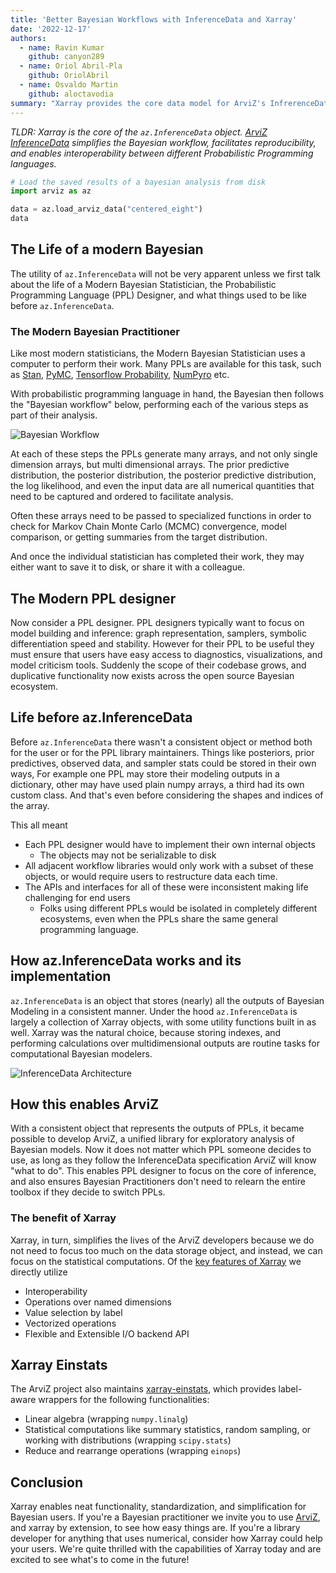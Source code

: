 ```yaml
---
title: 'Better Bayesian Workflows with InferenceData and Xarray'
date: '2022-12-17'
authors:
  - name: Ravin Kumar
    github: canyon289
  - name: Oriol Abril-Pla
    github: OriolAbril
  - name: Osvaldo Martin
    github: aloctavodia
summary: "Xarray provides the core data model for ArviZ's InfrerenceData structure"
---
```


_TLDR: Xarray is the core of the `az.InferenceData` object. [ArviZ InferenceData](https://python.arviz.org/en/stable/api/generated/arviz.InferenceData.html) simplifies the Bayesian workflow, facilitates reproducibility, and enables interoperability between different Probabilistic Programming languages._

```python
# Load the saved results of a bayesian analysis from disk
import arviz as az

data = az.load_arviz_data("centered_eight")
data
```

## The Life of a modern Bayesian

The utility of `az.InferenceData` will not be very apparent unless we first talk about the life of a Modern Bayesian Statistician,
the Probabilistic Programming Language (PPL) Designer, and what things used to be like before `az.InferenceData`.

### The Modern Bayesian Practitioner

Like most modern statisticians, the Modern Bayesian Statistician uses a computer to perform their work.
Many PPLs are available for this task, such as [Stan](https://mc-stan.org/),
[PyMC](https://www.pymc.io/), [Tensorflow Probability](https://www.tensorflow.org/probability), [NumPyro](http://pyro.ai/numpyro/) etc.

With probabilistic programming language in hand, the Bayesian then follows the "Bayesian workflow" below, performing each of the various steps
as part of their analysis.

![Bayesian Workflow](https://bayesiancomputationbook.com/_images/Bayesian_workflow.png)

At each of these steps the PPLs generate many arrays, and not only single dimension arrays, but multi dimensional arrays.
The prior predictive distribution, the posterior distribution, the posterior predictive distribution, the log likelihood, and even the input data
are all numerical quantities that need to be captured and ordered to facilitate analysis.

Often these arrays need to be passed to specialized functions in order to check for Markov Chain Monte Carlo (MCMC) convergence, model comparison, or getting summaries from the target distribution.

And once the individual statistician has completed their work, they may either want to save it to disk,
or share it with a colleague.

## The Modern PPL designer

Now consider a PPL designer. PPL designers typically want to focus on model building and inference: graph representation, samplers, symbolic differentiation speed and stability.
However for their PPL to be useful they must ensure that users have easy access to diagnostics,
visualizations, and model criticism tools.
Suddenly the scope of their codebase grows, and duplicative functionality now exists across
the open source Bayesian ecosystem.

## Life before az.InferenceData

Before `az.InferenceData` there wasn't a consistent object or method both for the user or for the PPL library maintainers.
Things like posteriors, prior predictives, observed data, and sampler stats could be stored in their own ways,
For example one PPL may store their modeling outputs in a dictionary, other may have used plain numpy arrays, a third had its own custom class.
And that's even before considering the shapes and indices of the array.

This all meant

- Each PPL designer would have to implement their own internal objects
  - The objects may not be serializable to disk
- All adjacent workflow libraries would only work with a subset of these objects, or would require users to restructure data each time.
- The APIs and interfaces for all of these were inconsistent making life challenging for end users
  - Folks using different PPLs would be isolated in completely different ecosystems, even when the PPLs share the same general programming language.

## How az.InferenceData works and its implementation

`az.InferenceData` is an object that stores (nearly) all the outputs of Bayesian Modeling in a consistent manner.
Under the hood `az.InferenceData` is largely a collection of Xarray objects, with some utility functions built in as well.
Xarray was the natural choice, because storing indexes, and performing calculations
over multidimensional outputs are routine tasks for computational Bayesian modelers.

![InferenceData Architecture](https://python.arviz.org/en/stable/_images/InferenceDataStructure.png)

## How this enables ArviZ

With a consistent object that represents the outputs of PPLs, it became possible to develop ArviZ,
a unified library for exploratory analysis of Bayesian models.
Now it does not matter which PPL someone decides to use,
as long as they follow the InferenceData specification ArviZ will know "what to do".
This enables PPL designer to focus on the core of inference,
and also ensures Bayesian Practitioners don't need to relearn the entire toolbox if they decide to switch PPLs.

### The benefit of Xarray

Xarray, in turn, simplifies the lives of the ArviZ developers because we do not need to focus too much on the data storage object, and instead, we can focus on the statistical computations.
Of the [key features of Xarray](https://xarray.dev/#features) we directly utilize

- Interoperability
- Operations over named dimensions
- Value selection by label
- Vectorized operations
- Flexible and Extensible I/O backend API

## Xarray Einstats

The ArviZ project also maintains [xarray-einstats](https://einstats.python.arviz.org/en/latest/), which provides label-aware wrappers for the following functionalities:

- Linear algebra (wrapping `numpy.linalg`)
- Statistical computations like summary statistics, random sampling, or working with distributions (wrapping `scipy.stats`)
- Reduce and rearrange operations (wrapping `einops`)

## Conclusion

Xarray enables neat functionality, standardization, and simplification for Bayesian users.
If you're a Bayesian practitioner we invite you to use [ArviZ](https://python.arviz.org/), and xarray by extension, to see how easy things are.
If you're a library developer for anything that uses numerical, consider how Xarray could help your users.
We're quite thrilled with the capabilities of Xarray today and are excited to see what's to come in the future!
